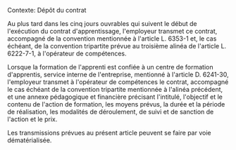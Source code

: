 Contexte: Dépôt du contrat

Au plus tard dans les cinq jours ouvrables qui suivent le début de l'exécution du contrat d'apprentissage, l'employeur transmet ce contrat, accompagné de la convention mentionnée à l'article L. 6353-1 et, le cas échéant, de la convention tripartite prévue au troisième alinéa de l'article L. 6222-7-1, à l'opérateur de compétences.

Lorsque la formation de l'apprenti est confiée à un centre de formation d'apprentis, service interne de l'entreprise, mentionné à l'article D. 6241-30, l'employeur transmet à l'opérateur de compétences le contrat, accompagné le cas échéant de la convention tripartite mentionnée à l'alinéa précédent, et une annexe pédagogique et financière précisant l'intitulé, l'objectif et le contenu de l'action de formation, les moyens prévus, la durée et la période de réalisation, les modalités de déroulement, de suivi et de sanction de l'action et le prix.

Les transmissions prévues au présent article peuvent se faire par voie dématérialisée.